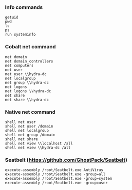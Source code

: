### Info commands
```shell
getuid
pwd
ls
ps
run systeminfo
```

### Cobalt net command
```shell
net domain
net domain_controllers
net computers
net user
net user \\hydra-dc
net localgroup
net group \\hydra-dc
net logons
net logons \\hydra-dc
net share
net share \\hydra-dc
```

### Native net command
```shell
shell net user
shell net user /domain
shell net localgroup
shell net group /domain
shell net share
shell net view \\localhost /all
shell net view \\hydra-dc /all
```

### Seatbelt (https://github.com/GhostPack/Seatbelt)
```shell
execute-assembly /root/Seatbelt.exe AntiVirus
execute-assembly /root/Seatbelt.exe -group=all
execute-assembly /root/Seatbelt.exe -group=system
execute-assembly /root/Seatbelt.exe -group=user
```
